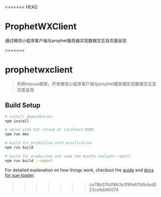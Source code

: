 <<<<<<< HEAD
# ProphetWXClient
通过微信小程序客户端与prophet服务器实现数据交互及页面呈现

=======
# prophetwxclient

> 利用mpvue框架，开发微信小程序客户端与prophet服务期实现数据交互及页面呈现

## Build Setup

``` bash
# install dependencies
npm install

# serve with hot reload at localhost:8080
npm run dev

# build for production with minification
npm run build

# build for production and view the bundle analyzer report
npm run build --report
```

For detailed explanation on how things work, checkout the [guide](http://vuejs-templates.github.io/webpack/) and [docs for vue-loader](http://vuejs.github.io/vue-loader).
>>>>>>> ce78b074d16b3a3f8fe67bfbded523cefeb90074

